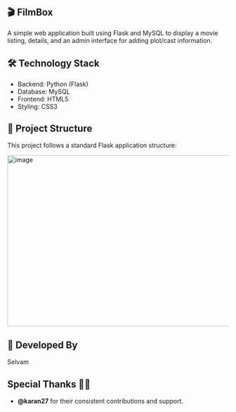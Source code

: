 ## 🎬 FilmBox

A simple web application built using Flask and MySQL to display a movie listing, details, and an admin interface for adding plot/cast information.

## 🛠️ Technology Stack

* Backend: Python (Flask)
* Database: MySQL
* Frontend: HTML5
* Styling: CSS3	

## 📁 Project Structure

This project follows a standard Flask application structure:

<img width="754" height="389" alt="image" src="https://github.com/user-attachments/assets/b8520f63-1942-4a65-8951-ab6538243c19" />

## 👤 Developed By
Selvam

## Special Thanks 🙏✨

*   **@karan27** for their consistent contributions and support.
